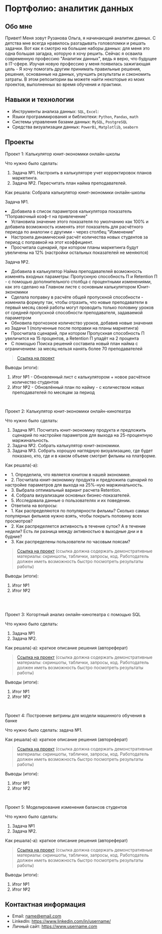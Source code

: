 # Портфолио: аналитик данных

## Обо мне 

Привет! Меня зовут Рузанова Ольга, я начинающий аналитик данных. 
С детства мне всегда нравилось разгадывать головоломки и решать задачки. Вот как я смотрю на большие наборы данных: для меня это одна большая загадка, которую я хочу решить. 
Сейчас я осваила современную профессию "Аналитик данных", ведь я верю, что будущее в IT-сфере. 
Изучая новую профессию у меня появилась зажигающая цель - Я хочу помогать другим принимать правильные решения, решения, основанные на данных, улучшить результаты и сэкономить затраты.
В этом репозитории вы можете найти некоторые из моих проектов, выполненных во время обучения и практики.
<br>

## Навыки и технологии
- Инструменты анализа данных: ``SQL``, ``Excel``: 
- Языки программирования и библиотеки: ``Python``, ``Pandas``, ``math``
- Системы управления базами данных: ``MySQL``, ``PostgreSQL``
- Средства визуализации данных: ``PowerBi``, ``Matplotlib``, ``seaborn``



## Проекты
<p> Проект 1: Калькулятор юнит-экономики онлайн-школы</p>
<p>Что нужно было сделать:<p>
<ol>
  <li>Задача №1. Настроить в калькуляторе учет корректировок планов маркетинга.
  <li>Задача №2. Пересчитать план найма преподавателей.
</ol>

<p>Как решала: Собрала калькулятор юнит-экономики онлайн-школы<p>
<p>Задача №1. <p>
<li> Добавила в список параметров калькулятора показатель "Поправочный коэф-т на привлечение"
<li> Установила значение этого показателя по умолчанию как 100% и добавила возможность изменять этот показатель для расчётного периода по аналогии с другими - через столбец "Изменение"
<li> Настроила динамический расчёт количества новых студентов за период с поправкой на этот коэффициент.
<li> Просчитала сценарий, при котором планы маркетинга будут увеличены на 12% (настройки остальных показателей не меняются)
<p>Задача №2.<p>
<li> Добавила в калькулятор Найма преподавателей возможность изменять входных параметры: Пропускную способность П и Retention П - с помощью дополнительного столбца с процентными изменениями, как это сделано на Главном листе с основным калькулятором Юнит-экономики
<li> Сделала поправку в расчёте общей пропускной способности - изменила формулу так, чтобы отразить, что новые преподаватели в первый месяц своей работы могут проводить только половину уроков от средней пропускной способности преподавателя, задаваемой параметром
<li> Обновила прогнозное количество уроков, добавив новые значения из Задачи 1 (полученные после поправки на планы маркетинга)
<li> Просчитала сценарий, при котором Пропускная способность П увеличится на 15 процентов, а Retention П упадёт на 2 процента
<li> С помощью Поиска решений составила новый план найма с ограничением: за месяц нельзя нанять более 70 преподавателей


> <a href="https://github.com/OlyaRuzanova/Data Analitic/blob/main/%D0%9F%D1%80%D0%BE%D0%B5%D0%BA%D1%82%201.%20%D0%9A%D0%B0%D0%BB%D1%8C%D0%BA%D1%83%D0%BB%D1%8F%D1%82%D0%BE%D1%80%20%D1%8E%D0%BD%D0%B8%D1%82-%D1%8D%D0%BA%D0%BE%D0%BD%D0%BE%D0%BC%D0%B8%D0%BA%D0%B8.xlsx)">Ссылка на проект</a>
  

<p>Выводы (итоги):<p>
<ol>
  <li>Итог №1 - Обновленный лист с калькулятором + новое расчётное количество студентов
  <li>Итог №2 - Обновлённый план по найму - с количеством новых преподавателей по месяцам за период
</ol>
<br> 

<p> Проект 2: Калькулятор юнит-экономики онлайн-кинотеатра</p>
<p>Что нужно было сделать:<p>
<ol>
  <li>Задача №1. Посчитать юнит-экономику продукта и предложить сценарий по настройке параметров для выхода на 25-процентную маржинальность.
  <li>Задача №2. Собрать калькулятор юнит-экономики.
  <li>Задача №3. Собрать хорошую наглядную визуализацию, где будет показано, кто, где и в каком объеме смотрит фильмы на платформе.
</ol>

<p>Как решала(-а): 
<li>1. Определила, что является юнитом в нашей экономике.
<li>2. Посчитала юнит-экономику продукта и предложила сценарий по настройке параметров для выхода на 25%-ную маржинальность.
<li>3. Выбрала оптимальный вариант расчета Retention. 
<li>4. Собрала визуализации основных бизнес-показателей.
<li>5. Исследовала данные о пользователях и их поведении.
    
  <li>Ответила на вопросы:
    
   <li> 1. Как распределяются по популярности фильмы? Сколько самых популярных фильмов нужно взять, чтобы покрыть половину всех просмотров?
   <li> 2. Как распределяется активность в течение суток? А в течение недели? Есть ли разница между активностью в выходные дни и в будние?
   <li> 3. Как распределены пользователи по часовым поясам?<p>

> <a href="https://drive.google.com/drive/folders/11HcEeqniyrCMjuwHZ0GLysX0A2SEv-_x">Ссылка на проект</a>
 (ссылка должна содержать демонстративные материалы: скриншоты, таблички, запросы, код. Работодатель должен иметь возможность быстро посмотреть результаты работы)
 
<p>Выводы (итоги):<p>
<ol>
  <li>Итог №1</li>
  <li>Итог №2</li>
</ol>
<br> 

<br> 
<p> Проект 3: Когортный анализ онлайн-кинотеатра с помощью SQL</p>
<p>Что нужно было сделать:<p>
<ol>
  <li>Задача №1</li>
  <li>Задача №2.</li>
</ol>

<p>Как решала(-а): краткое описание решения (автореферат)<p>
  
> <a href="https://drive.google.com/drive/folders/1wdD-mfSeIsHWgrMLJz8Tv_ClAuP_EAOQ?usp=sharing">Ссылка на проект</a>
(ссылка должна содержать демонстративные материалы: скриншоты, таблички, запросы, код. Работодатель должен иметь возможность быстро посмотреть результаты работы)

  <p>Выводы (итоги):<p>
<ol>
  <li>Итог №1</li>
  <li>Итог №2</li>
</ol>

<br> 
<p>Проект 4: Построение витрины для модели машинного обучения в банке </p> 
<p>Что нужно было сделать: задача №1.<p>
  
<p>Как решала(-а): краткое описание решения (автореферат)<p>

> <a href="https://drive.google.com/drive/folders/1QOk5AAh6x7jK_yHgfKI2sUFYR7AWUi5u">Ссылка на проект</a>
(ссылка должна содержать демонстративные материалы: скриншоты, таблички, запросы, код. Работодатель должен иметь возможность быстро посмотреть результаты работы)
  
 <p>Выводы (итоги):<p>
<ol>
  <li>Итог №1</li>
  <li>Итог №2</li>
</ol>
<br> 


<p>Проект 5: Моделирование изменения балансов студентов</p> 
<p>Что нужно было сделать:<p>
<ol>
  <li>Задача №1</li>
  <li>Задача №2.</li>
</ol>

<p>Как решала(-а): краткое описание решения (автореферат)<p>

> <a href="https://github.com/Skyproportfolio/data-analytics-5month/blob/main/Проект%205.xlsx">Ссылка на проект</a>
(ссылка должна содержать демонстративные материалы: скриншоты, таблички, запросы, код. Работодатель должен иметь возможность быстро посмотреть результаты работы)
 
 <p>Выводы (итоги):<p>
<ol>
  <li>Итог №1</li>
  <li>Итог №2</li>
</ol>

## Контактная информация
- Email: name@email.com
- LinkedIn: https://www.linkedin.com/in/username/
- Личный сайт: https://www.username.com
